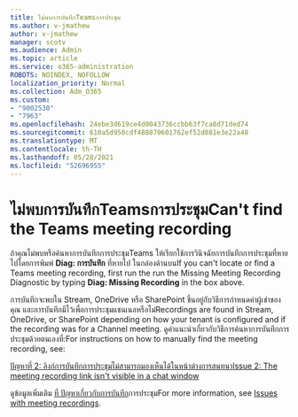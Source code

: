```yaml
---
title: ไม่พบการบันทึกTeamsการประชุม
ms.author: v-jmathew
author: v-jmathew
manager: scotv
ms.audience: Admin
ms.topic: article
ms.service: o365-administration
ROBOTS: NOINDEX, NOFOLLOW
localization_priority: Normal
ms.collection: Adm_O365
ms.custom:
- "9002530"
- "7963"
ms.openlocfilehash: 24ebe3d619ce4d0043736ccbb63f7ca8d71ded74
ms.sourcegitcommit: 610a5d950cdf488870601762ef52d881e3e22a48
ms.translationtype: MT
ms.contentlocale: th-TH
ms.lasthandoff: 05/28/2021
ms.locfileid: "52696955"
---
```

# <a name="cant-find-the-teams-meeting-recording"></a><span data-ttu-id="642b5-102">ไม่พบการบันทึกTeamsการประชุม</span><span class="sxs-lookup"><span data-stu-id="642b5-102">Can't find the Teams meeting recording</span></span>

<span data-ttu-id="642b5-103">ถ้าคุณไม่พบหรือค้นหาการบันทึกการประชุมTeams ให้เรียกใช้การวินิจฉัยการบันทึกการประชุมที่หายไปโดยการพิมพ์ **Diag: การบันทึก** ที่หายไป ในกล่องด้านบน</span><span class="sxs-lookup"><span data-stu-id="642b5-103">If you can't locate or find a Teams meeting recording, first run the run the Missing Meeting Recording Diagnostic by typing **Diag: Missing Recording** in the box above.</span></span> 

<span data-ttu-id="642b5-104">การบันทึกจะพบใน Stream, OneDrive หรือ SharePoint ขึ้นอยู่กับวิธีการกําหนดค่าผู้เช่าของคุณ และการบันทึกมีไว้เพื่อการประชุมแชนเนลหรือไม่</span><span class="sxs-lookup"><span data-stu-id="642b5-104">Recordings are found in Stream, OneDrive, or SharePoint depending on how your tenant is configured and if the recording was for a Channel meeting.</span></span> <span data-ttu-id="642b5-105">ดูคําแนะนําเกี่ยวกับวิธีการค้นหาการบันทึกการประชุมด้วยตนเองที่:</span><span class="sxs-lookup"><span data-stu-id="642b5-105">For instructions on how to manually find the meeting recording, see:</span></span> 

[<span data-ttu-id="642b5-106">ปัญหาที่ 2: ลิงก์การบันทึกการประชุมไม่สามารถมองเห็นได้ในหน้าต่างการสนทนา</span><span class="sxs-lookup"><span data-stu-id="642b5-106">Issue 2: The meeting recording link isn't visible in a chat window</span></span>](/microsoftteams/troubleshoot/meetings/troubleshoot-meeting-recording-issues#issue-2-the-meeting-recording-link-isnt-visible-in-a-chat-window)

<span data-ttu-id="642b5-107">ดูข้อมูลเพิ่มเติม [ที่ ปัญหาเกี่ยวกับการบันทึก](/microsoftteams/troubleshoot/meetings/troubleshoot-meeting-recording-issues)การประชุม</span><span class="sxs-lookup"><span data-stu-id="642b5-107">For more information, see [Issues with meeting recordings](/microsoftteams/troubleshoot/meetings/troubleshoot-meeting-recording-issues).</span></span>
